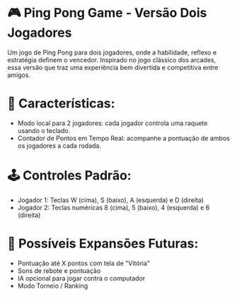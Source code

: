 # 🎮 Ping Pong Game - Versão Dois Jogadores
Um jogo de Ping Pong para dois jogadores, onde a habilidade, reflexo e estratégia definem o vencedor. Inspirado no jogo clássico dos arcades, essa versão que traz uma experiência bem divertida e competitiva entre amigos.

# 🧠 Características:
* Modo local para 2 jogadores: cada jogador controla uma raquete usando o teclado.
* Contador de Pontos em Tempo Real: acompanhe a pontuação de ambos os jogadores a cada rodada.
# 🕹️ Controles Padrão:
* Jogador 1: Teclas W (cima), S (baixo), A (esquerda) e D (direita) 
* Jogador 2: Teclas numéricas 8 (cima), 5 (baixo), 4 (esquerda) e 6 (direita) 
# 🔧 Possíveis Expansões Futuras:
* Pontuação até X pontos com tela de "Vitória"
* Sons de rebote e pontuação
* IA opcional para jogar contra o computador
* Modo Torneio / Ranking
